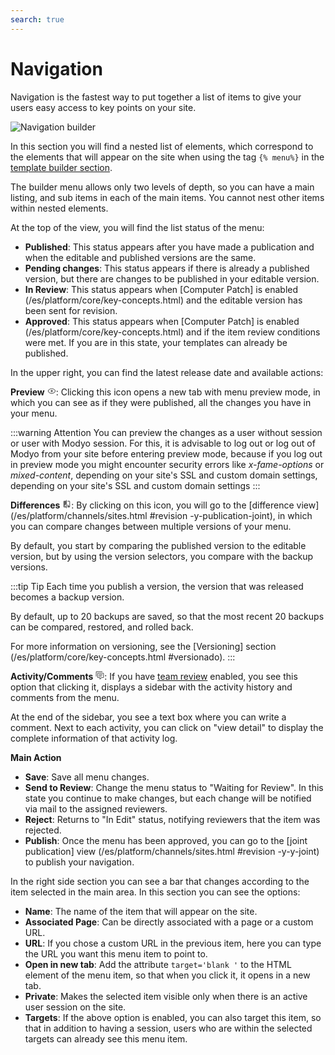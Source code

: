 ```yaml
---
search: true
---
```


# Navigation

Navigation is the fastest way to put together a list of items to give your users easy access to key points on your site. 

![Navigation builder](/assets/img/platform/navigation-builder.png)

In this section you will find a nested list of elements, which correspond to the elements that will appear on the site when using the tag <span v-pre> `{% menu%}` </span> in the [template builder section](/es/platform/channels/templates.html).

The builder menu allows only two levels of depth, so you can have a main listing, and sub items in each of the main items. You cannot nest other items within nested elements. 

At the top of the view, you will find the list status of the menu:

- **Published**: This status appears after you have made a publication and when the editable and published versions are the same.
- **Pending changes**: This status appears if there is already a published version, but there are changes to be published in your editable version.
- **In Review**: This status appears when [Computer Patch] is enabled (/es/platform/core/key-concepts.html) and the editable version has been sent for revision.
- **Approved**: This status appears when [Computer Patch] is enabled (/es/platform/core/key-concepts.html) and if the item review conditions were met. If you are in this state, your templates can already be published.

In the upper right, you can find the latest release date and available actions:

**Preview** <svg xmlns="http://www.w3.org/2000/svg" xmlns:xlink="http://www.w3.org/1999/xlink" aria-hidden="true" focusable="false" width="1em" height="1em" style="-ms-transform: rotate(360deg); -webkit-transform: rotate(360deg); transform: rotate(360deg);" preserveAspectRatio="xMidYMid meet" viewBox="0 0 24 24"> <path d="M12 9a3 3 0 0 1 3 3a3 3 0 0 1-3 3a3 3 0 0 1-3-3a3 3 0 0 1 3-3m0-4.5c5 0 9.27 3.11 11 7.5c-1.73 4.39-6 7.5-11 7.5S2.73 16.39 1 12c1.73-4.39 6-7.5 11-7.5M3.18 12a9.821 9.821 0 0 0 17.64 0a9.821 9.821 0 0 0-17.64 0z" fill="#626262"/> <rect x="0" y="0" width="24" height="24" fill="rgba(0, 0, 0, 0)" /> </svg>: Clicking this icon opens a new tab with menu preview mode, in which you can see as if they were published, all the changes you have in your menu.

:::warning Attention
You can preview the changes as a user without session or user with Modyo session. For this, it is advisable to log out or log out of Modyo from your site before entering preview mode, because if you log out in preview mode you might encounter security errors like _x-fame-options_ or _mixed-content_, depending on your site's SSL and custom domain settings, depending on your site's SSL and custom domain settings
:::

**Differences** <svg xmlns="http://www.w3.org/2000/svg" xmlns:xlink="http://www.w3.org/1999/xlink" aria-hidden="true" focusable="false" width="1em" height="1em" style="-ms-transform: rotate(360deg); -webkit-transform: rotate(360deg); transform: rotate(360deg);" preserveAspectRatio="xMidYMid meet" viewBox="0 0 24 24"> <path d="M19 3h-5v2h5v13l-5-6v9h5a2 2 0 0 0 2-2V5a2 2 0 0 0-2-2m-9 15H5l5-6m0-9H5c-1.11 0-2 .89-2 2v14a2 2 0 0 0 2 2h5v2h2V1h-2v2z" fill="#626262"/> </svg>: By clicking on this icon, you will go to the [difference view](/es/platform/channels/sites.html #revision -y-publication-joint), in which you can compare changes between multiple versions of your menu.

By default, you start by comparing the published version to the editable version, but by using the version selectors, you compare with the backup versions.

:::tip Tip
Each time you publish a version, the version that was released becomes a backup version. 

By default, up to 20 backups are saved, so that the most recent 20 backups can be compared, restored, and rolled back. 

For more information on versioning, see the [Versioning] section (/es/platform/core/key-concepts.html #versionado).
:::

**Activity/Comments** <svg xmlns="http://www.w3.org/2000/svg" xmlns:xlink="http://www.w3.org/1999/xlink" aria-hidden="true" focusable="false" width="1em" height="1em" style="-ms-transform: rotate(360deg); -webkit-transform: rotate(360deg); transform: rotate(360deg);" preserveAspectRatio="xMidYMid meet" viewBox="0 0 24 24"> <path d="M12 23a1 1 0 0 1-1-1v-3H7a2 2 0 0 1-2-2V7a2 2 0 0 1 2-2h14a2 2 0 0 1 2 2v10a2 2 0 0 1-2 2h-4.1l-3.7 3.71c-.2.18-.44.29-.7.29H12m1-6v3.08L16.08 17H21V7H7v10h6M3 15H1V3a2 2 0 0 1 2-2h16v2H3v12m6-6h10v2H9V9m0 4h8v2H9v-2z" fill="#626262"/> <rect x="0" y="0" width="24" height="24" fill="rgba(0, 0, 0, 0)" /> </svg>: If you have [team review](/es/platform/core/key-concepts.html) enabled, you see this option that clicking it, displays a sidebar with the activity history and comments from the menu. 

At the end of the sidebar, you see a text box where you can write a comment. Next to each activity, you can click on "view detail" to display the complete information of that activity log.

**Main Action**

- **Save**: Save all menu changes.
- **Send to Review**: Change the menu status to "Waiting for Review". In this state you continue to make changes, but each change will be notified via mail to the assigned reviewers.
- **Reject**: Returns to "In Edit" status, notifying reviewers that the item was rejected.
- **Publish**: Once the menu has been approved, you can go to the [joint publication] view (/es/platform/channels/sites.html #revision -y-y-joint) to publish your navigation.

In the right side section you can see a bar that changes according to the item selected in the main area. In this section you can see the options:

- **Name**: The name of the item that will appear on the site.
- **Associated Page**: Can be directly associated with a page or a custom URL.
- **URL**: If you chose a custom URL in the previous item, here you can type the URL you want this menu item to point to.
- **Open in new tab**: Add the attribute `target='blank '` to the HTML element of the menu item, so that when you click it, it opens in a new tab.
- **Private**: Makes the selected item visible only when there is an active user session on the site.
- **Targets**: If the above option is enabled, you can also target this item, so that in addition to having a session, users who are within the selected targets can already see this menu item.
